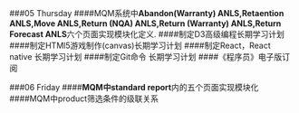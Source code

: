 ###05 Thursday
####MQM系统中**Abandon(Warranty) ANLS,Retaention ANLS,Move ANLS,Return (NQA) ANLS,Return (Warranty) ANLS,Return Forecast ANLS**六个页面实现模块化定义.
####制定D3高级编程长期学习计划
####制定HTMl5游戏制作(canvas)长期学习计划
####制定React，React native 长期学习计划
####制定Git命令 长期学习计划
####《程序员》电子版订阅

###06 Friday
####**MQM中standard report**内的五个页面实现模块化
####MQM中product筛选条件的级联关系
